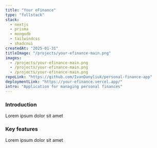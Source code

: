```yaml
---
title: "Your eFinance"
type: "fullstack"
stack: 
  - nextjs
  - prisma
  - mongodb
  - tailwindcss
  - shadcnui
createdAt: "2025-01-31"
titleImage: "/projects/your-efinance-main.png"
images: 
  - /projects/your-efinance-main.png
  - /projects/your-efinance-main.png
  - /projects/your-efinance-main.png
repoLink: "https://github.com/IvanDanyliuk/personal-finance-app"
deploymentLink: "https://your-efinance.vercel.app/"
intro: "Application for managing personal finances"
---
```


### Introduction
Lorem ipsum dolor sit amet

### Key features
Lorem ipsum dolor sit amet